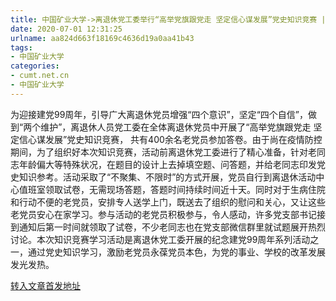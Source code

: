 ```yaml
---
title: 中国矿业大学->离退休党工委举行“高举党旗跟党走 坚定信心谋发展”党史知识竞赛 | cumt.net.cn
date: 2020-07-01 12:31:25
urlname: aa824d663f18169c4636d19a0aa41b43
tags: 
- 中国矿业大学
categories:
- cumt.net.cn
- 中国矿业大学
---
```

为迎接建党99周年，引导广大离退休党员增强“四个意识”，坚定“四个自信”，做到“两个维护”，离退休人员党工委在全体离退休党员中开展了“高举党旗跟党走 坚定信心谋发展”党史知识竞赛， 共有400余名老党员参加答卷。由于尚在疫情防控期间，为了组织好本次知识竞赛，活动前离退休党工委进行了精心准备，针对老同志年龄偏大等特殊状况，在题目的设计上去掉填空题、问答题，并给老同志印发党史知识参考。活动采取了“不聚集、不限时”的方式开展，党员自行到离退休活动中心值班室领取试卷，无需现场答题，答题时间持续时间近十天。同时对于生病住院和行动不便的老党员，安排专人送学上门，既送去了组织的慰问和关心，又让这些老党员安心在家学习。参与活动的老党员积极参与，令人感动，许多党支部书记接到通知后第一时间就领取了试卷，不少老同志也在党支部微信群里就试题展开热烈讨论。本次知识竞赛学习活动是离退休党工委开展的纪念建党99周年系列活动之一，通过党史知识学习，激励老党员永葆党员本色，为党的事业、学校的改革发展发光发热。



[转入文章首发地址](http://xwzx.cumt.edu.cn/b3/50/c523a570192/page.htm)
